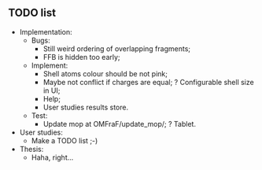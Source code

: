 ## TODO list
- Implementation:
  - Bugs:
    - Still weird ordering of overlapping fragments;
    - FFB is hidden too early;
  - Implement:
    - Shell atoms colour should be not pink;
    - Maybe not conflict if charges are equal;
    ? Configurable shell size in UI;
    - Help;
    - User studies results store.
  - Test:
    - Update mop at OMFraF/update_mop/;
    ? Tablet.
- User studies:
  - Make a TODO list ;-)
- Thesis:
  - Haha, right...

